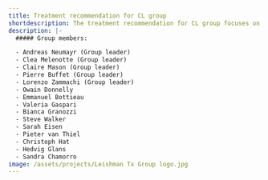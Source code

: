 ```yaml
---
title: Treatment recommendation for CL group
shortdescription: The treatment recommendation for CL group focuses on compiling and updating best evidence-based, species-specific treatment recommendations for cutaneous leishmaniasis.
description: |-
  ##### Group members:

  - Andreas Neumayr (Group leader)
  - Clea Melenotte (Group leader)
  - Claire Mason (Group leader)
  - Pierre Buffet (Group leader)
  - Lorenzo Zammachi (Group leader)
  - Owain Donnelly
  - Emmanuel Bottieau
  - Valeria Gaspari
  - Bianca Granozzi
  - Steve Walker
  - Sarah Eisen
  - Pieter van Thiel
  - Christoph Hat
  - Hedvig Glans
  - Sandra Chamorro
image: /assets/projects/Leishman Tx Group logo.jpg
---
```


